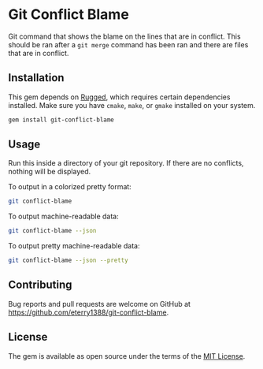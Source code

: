 # Git Conflict Blame

Git command that shows the blame on the lines that are in conflict. This should be ran
after a `git merge` command has been ran and there are files that are in conflict.

## Installation

This gem depends on [Rugged](http://www.rubydoc.info/gems/rugged), which requires
certain dependencies installed.  Make sure you have `cmake`, `make`, or `gmake` installed
on your system.

```bash
gem install git-conflict-blame
```

## Usage

Run this inside a directory of your git repository. If there are no conflicts,
nothing will be displayed.

To output in a colorized pretty format:

```bash
git conflict-blame
```

To output machine-readable data:

```bash
git conflict-blame --json
```

To output pretty machine-readable data:

```bash
git conflict-blame --json --pretty
```

## Contributing

Bug reports and pull requests are welcome on GitHub at https://github.com/eterry1388/git-conflict-blame.


## License

The gem is available as open source under the terms of the [MIT License](http://opensource.org/licenses/MIT).
